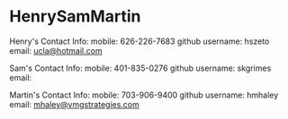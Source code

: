HenrySamMartin
==============

Henry's Contact Info:
mobile: 626-226-7683
github username: hszeto
email: ucla@hotmail.com


Sam's Contact Info:
mobile: 401-835-0276
github username: skgrimes
email: 


Martin's Contact Info:
mobile: 703-906-9400
github username: hmhaley
email: mhaley@vmgstrategies.com

